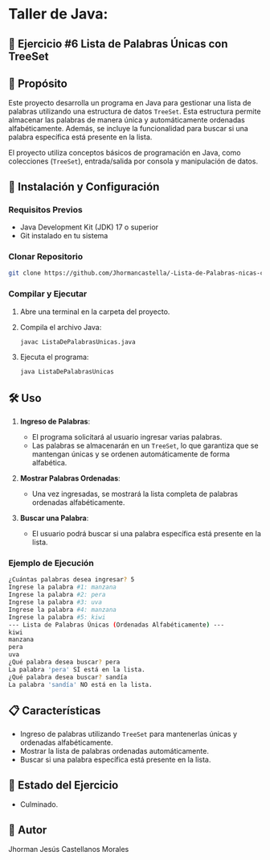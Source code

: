 # Taller de Java:

## 🚀 Ejercicio #6 Lista de Palabras Únicas con TreeSet

## 📌 Propósito

Este proyecto desarrolla un programa en Java para gestionar una lista de palabras utilizando una estructura de datos `TreeSet`. Esta estructura permite almacenar las palabras de manera única y automáticamente ordenadas alfabéticamente. Además, se incluye la funcionalidad para buscar si una palabra específica está presente en la lista.

El proyecto utiliza conceptos básicos de programación en Java, como colecciones (`TreeSet`), entrada/salida por consola y manipulación de datos.

## 🚀 Instalación y Configuración

### Requisitos Previos

- Java Development Kit (JDK) 17 o superior
- Git instalado en tu sistema

### Clonar Repositorio

```bash
git clone https://github.com/Jhormancastella/-Lista-de-Palabras-nicas-con-TreeSet.git
```

### Compilar y Ejecutar

1. Abre una terminal en la carpeta del proyecto.
2. Compila el archivo Java:

   ```bash
   javac ListaDePalabrasUnicas.java
   ```

3. Ejecuta el programa:

   ```bash
   java ListaDePalabrasUnicas
   ```

## 🛠️ Uso

1. **Ingreso de Palabras**:
   - El programa solicitará al usuario ingresar varias palabras.
   - Las palabras se almacenarán en un `TreeSet`, lo que garantiza que se mantengan únicas y se ordenen automáticamente de forma alfabética.

2. **Mostrar Palabras Ordenadas**:
   - Una vez ingresadas, se mostrará la lista completa de palabras ordenadas alfabéticamente.

3. **Buscar una Palabra**:
   - El usuario podrá buscar si una palabra específica está presente en la lista.

### Ejemplo de Ejecución

```bash
¿Cuántas palabras desea ingresar? 5
Ingrese la palabra #1: manzana
Ingrese la palabra #2: pera
Ingrese la palabra #3: uva
Ingrese la palabra #4: manzana
Ingrese la palabra #5: kiwi
--- Lista de Palabras Únicas (Ordenadas Alfabéticamente) ---
kiwi
manzana
pera
uva
¿Qué palabra desea buscar? pera
La palabra 'pera' SÍ está en la lista.
¿Qué palabra desea buscar? sandía
La palabra 'sandía' NO está en la lista.
```

## 📋 Características

- Ingreso de palabras utilizando `TreeSet` para mantenerlas únicas y ordenadas alfabéticamente.
- Mostrar la lista de palabras ordenadas automáticamente.
- Buscar si una palabra específica está presente en la lista.

## 🚨 Estado del Ejercicio

- Culminado.

## 👤 Autor

Jhorman Jesús Castellanos Morales
